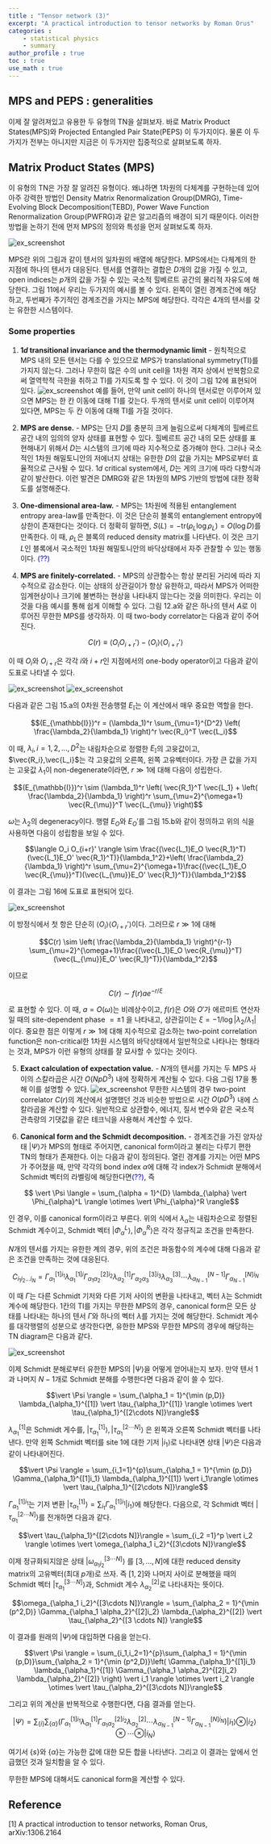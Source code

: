 ```yaml
---
title : "Tensor network (3)"
excerpt: "A practical introduction to tensor networks by Roman Orus"
categories :
    - statistical physics
    - summary
author_profile : true
toc : true
use_math : true
---
```


## MPS and PEPS : generalities

이제 잘 알려져있고 유용한 두 유형의 TN을 살펴보자. 바로 Matrix Product States(MPS)와 Projected Entangled Pair State(PEPS) 이 두가지이다. 물론 이 두가지가 전부는 아니지만 지금은 이 두가지만 집중적으로 살펴보도록 하자.

## Matrix Product States (MPS)

이 유형의 TN은 가장 잘 알려진 유형이다. 왜냐하면 1차원의 다체계를 구현하는데 있어 아주 강력한 방법인 Density Matrix Renormalization Group(DMRG), Time-Evolving Block Decomposition(TEBD), Power Wave Function Renormalization Group(PWFRG)과 같은 알고리즘의 배경이 되기 때문이다. 이러한 방법을 논하기 전에 먼저 MPS의 정의와 특성을 먼저 살펴보도록 하자.

![ex_screenshot](/assets/images/TN/fig11.jpg)


MPS란 위의 그림과 같이 텐서의 일차원의 배열에 해당한다. MPS에서는 다체계의 한 지점에 하나의 텐서가 대응된다. 텐서를 연결하는 결합은 $D$개의 값을 가질 수 있고, open indices는 $p$개의 값을 가질 수 있는 국소적 힐베르트 공간의 물리적 자유도에 해당한다. 그림 11에서 우리는 두가지의 예시를 볼 수 있다. 왼쪽이 열린 경계조건에 해당하고, 두번째가 주기적인 경계조건을 가지는 MPS에 해당한다. 각각은 4개의 텐서를 갖는 유한한 시스템이다.

### Some properties

1. **$1d$ transitional invariance and the thermodynamic limit** - 원칙적으로 MPS 내의 모든 텐서는 다를 수 있으므로 MPS가 translational symmetry(TI)를 가지지 않는다. 그러나 무한히 많은 수의 unit cell을 1차원 격자 상에서 반복함으로써 열역학적 극한을 취하고 TI를 가지도록 할 수 있다. 이 것이 그림 12에 표현되어 있다.
![ex_screenshot](/assets/images/TN/fig12.jpg)
예를 들어, 만약 unit cell이 하나의 텐서로만 이루어져 있으면 MPS는 한 칸 이동에 대해 TI를 갖는다. 두개의 텐서로 unit cell이 이루어져 있다면, MPS는 두 칸 이동에 대해 TI를 가질 것이다.

2. **MPS are dense.** - MPS는 단지 $D$를 충분히 크게 늘림으로써 다체계의 힐베르트 공간 내의 임의의 양자 상태를 표현할 수 있다. 힐베르트 공간 내의 모든 상태를 표현해내기 위해서 $D$는 시스템의 크기에 따라 지수적으로 증가해야 한다. 그러나 국소적인 1차원 해밀토니안의 저에너지 상태는 유한한 $D$의 값을 가지는 MPS로부터 효율적으로 근사될 수 있다. $1d$ critical system에서, $D$는 게의 크기에 따라 다항식과 같이 발산한다. 이런 발견은 DMRG와 같은 1차원의 MPS 기반의 방법에 대한 정확도를 설명해준다.

3. **One-dimensional area-law.** - MPS는 1차원에 적용된 entanglement entropy area-law를 만족한다. 이 것은 단순히 블록의 entanglement entropy에 상한이 존재한다는 것이다. 더 정확히 말하면, $S(L) = -\text{tr} (\rho_L \log \rho_L) = O(\log D)$를 만족한다. 이 때, $\rho_L$은 블록의 reduced density matrix를 나타낸다. 이 것은 크기 $L$인 블록에서 국소적인 1차원 해밀토니안의 바닥상태에서 자주 관찰할 수 있는 행동이다. <span style="color:blue">(??)</span>

4. **MPS are finitely-correlated.** - MPS의 상관함수는 항상 분리된 거리에 따라 지수적으로 감소한다. 이는 상태의 상관길이가 항상 유한하고, 따라서 MPS가 어떠한 임계현상이나 크기에 불변하는 현상을 나타내지 않는다는 것을 의미한다. 우리는 이 것을 다음 예시를 통해 쉽게 이해할 수 있다. 그림 12.a와 같은 하나의 텐서 $A$로 이루어진 무한한 MPS를 생각하자. 이 때 two-body correlator는 다음과 같이 주어진다.

$$C(r) \equiv \langle O_i O_{i+r}' \rangle - \langle O_i \rangle \langle O_{i+r}' \rangle$$

이 때 $O_i$와 $O_{i+r}$은 각각 $i$와 $i+r$인 지점에서의 one-body operator이고 다음과 같이 도표로 나타낼 수 있다.

![ex_screenshot](/assets/images/TN/fig14.jpg)
![ex_screenshot](/assets/images/TN/fig15.jpg)

다음과 같은 그림 15.a의 0차원 전송행렬 $E_{\mathbb{I}}$는 이 계산에서 매우 중요한 역할을 한다.

$$(E_{\mathbb{I}})^r = (\lambda_1)^r \sum_{\mu=1}^{D^2} \left( \frac{\lambda_2}{\lambda_1} \right)^r \vec{R_i}^T \vec{L_i}$$

이 때, $\lambda_i,\, i=1,2,...,D^2$는 내림차순으로 정렬한 $E_{\mathbb{I}}$의 고윳값이고, $\vec{R_i},\vec{L_i}$는 각 고윳값의 오른쪽, 왼쪽 고유벡터이다. 가장 큰 값을 가지는 고윳값 $\lambda_1$이 non-degenerate이라면, $r \gg 1$에 대해 다음이 성립한다.

$$(E_{\mathbb{I}})^r \sim (\lambda_1)^r \left( \vec{R_1}^T \vec{L_1} + \left( \frac{\lambda_2}{\lambda_1} \right)^r \sum_{\mu=2}^{\omega+1} \vec{R_{\mu}}^T \vec{L_{\mu}} \right)$$

$\omega$는 $\lambda_2$의 degeneracy이다. 행렬 $E_O$와 $E_O'$를 그림 15.b와 같이 정의하고 위의 식을 사용하면 다음이 성립함을 보일 수 있다.

$$\langle O_i O_{i+r}' \rangle \sim \frac{(\vec{L_1}E_O \vec{R_1}^T)(\vec{L_1}E_O' \vec{R_1}^T)}{\lambda_1^2}+\left( \frac{\lambda_2}{\lambda_1} \right)^r \sum_{\mu=2}^{\omega+1}\frac{(\vec{L_1}E_O \vec{R_{\mu}}^T)(\vec{L_{\mu}}E_O' \vec{R_1}^T)}{\lambda_1^2}$$ 

이 결과는 그림 16에 도표로 표현되어 있다.

![ex_screenshot](/assets/images/TN/fig16.jpg)

이 방정식에서 첫 항은 단순히 $\langle O_i \rangle \langle O_{i+r}' \rangle$이다. 그러므로 $r \gg 1$에 대해

$$C(r) \sim \left( \frac{\lambda_2}{\lambda_1} \right)^{r-1} \sum_{\mu=2}^{\omega+1}\frac{(\vec{L_1}E_O \vec{R_{\mu}}^T)(\vec{L_{\mu}}E_O' \vec{R_1}^T)}{\lambda_1^2}$$

이므로

$$C(r) \sim f(r)ae^{-r/\xi}$$

로 표현할 수 있다. 이 때, $a = O(\omega)$는 비례상수이고, $f(r)$은 $O$와 $O'$가 에르미트 연산자일 때의 site-dependent phase $= \pm 1$ 을 나타내고, 상관길이는 $\xi = -1/\log \vert \lambda_2/\lambda_1 \vert$ 이다. 중요한 점은 이렇게 $r \gg 1$에 대해 지수적으로 감소하는 two-point correlation function은 non-critical한 1차원 시스템의 바닥상태에서 일반적으로 나타나는 형태라는 것과, MPS가 이런 유형의 상태를 잘 묘사할 수 있다는 것이다.

5. **Exact calculation of expectation value.** - $N$개의 텐서를 가지는 두 MPS 사이의 스칼라곱은 시간 $O(NpD^3)$ 내에 정확하게 계산될 수 있다. 다음 그림 17을 통해 이를 설명할 수 있다.
![ex_screenshot](/assets/images/TN/fig17.jpg)
무한한 시스템의 경우 two-point correlator $C(r)$의 계산에서 설명했던 것과 비슷한 방법으로 시간 $O(pD^3)$ 내에 스칼라곱을 계산할 수 있다. 일반적으로 상관함수, 에너지, 질서 변수와 같은 국소적 관측량의 기댓값을 같은 테크닉을 사용해서 계산할 수 있다.

6. **Canonical form and the Schmidt decomposition.** - 경계조건을 가진 양자상태 $\vert \Psi \rangle$가 MPS의 형태로 주어지면, canonical form이라고 불리는 다루기 편한 TN의 형태가 존재한다. 이는 다음과 같이 정의된다. 열린 경계를 가지는 어떤 MPS가 주어졌을 때, 만약 각각의 bond index $\alpha$에 대해 각 index가 Schmidt 분해에서 Schmidt 벡터의 라벨링에 해당한다면<span style="color:blue">(??)</span>, 즉

$$ \vert \Psi \langle = \sum_{\alpha = 1}^{D} \lambda_{\alpha} \vert \Phi_{\alpha}^L \rangle \otimes \vert \Phi_{\alpha}^R \rangle$$

인 경우, 이를 canonical form이라고 부른다. 위의 식에서 $\lambda_{\alpha}$는 내림차순으로 정렬된 Schmidt 계수이고, Schmidt 벡터 $\vert \Phi_{\alpha}^L \rangle,\, \vert \Phi_{\alpha}^R \rangle$은 각각 정규직교 조건을 만족한다.

$N$개의 텐서를 가지는 유한한 계의 경우, 위의 조건은 파동함수의 계수에 대해 다음과 같은 조건을 만족하는 것에 대응된다.

$$C_{i_1 i_2 ... i_N} = \Gamma_{\alpha_1}^{[1]i_1}\lambda_{\alpha_1}^{[1]i}
\Gamma_{\alpha_1 \alpha_2}^{[2]i_2}\lambda_{\alpha_2}^{[1]}
\Gamma_{\alpha_2 \alpha_3}^{[3]i_3}\lambda_{\alpha_3}^{[3]} \cdots
\lambda_{\alpha_{N-1}}^{[N-1]}\Gamma_{\alpha_{N-1}}^{[N]i_N}$$

이 때 $\Gamma$는 다른 Schmidt 기저와 다른 기저 사이의 변환을 나타내고, 벡터 $\lambda$는 Schmidt 계수에 해당한다. 1칸의 TI를 가지는 무한한 MPS의 경우, canonical form은 모든 상태를 나타내는 하나의 텐서 $\Gamma$와 하나의 벡터 $\lambda$를 가지는 것에 해당한다. Schmidt 계수를 대각행렬의 성분으로 생각한다면, 유한한 MPS와 무한한 MPS의 경우에 해당하는 TN diagram은 다음과 같다.

![ex_screenshot](/assets/images/TN/fig18.jpg)

이제 Schmidt 분해로부터 유한한 MPS의 $\vert\Psi\rangle$을 어떻게 얻어내는지 보자. 만약 텐서 $1$과 나머지 $N-1$개로 Schmidt 분해를 수행한다면 다음과 같이 쓸 수 있다.

$$\vert \Psi \rangle = \sum_{\alpha_1 = 1}^{\min (p,D)} \lambda_{\alpha_1}^{[1]} \vert \tau_{\alpha_1}^{[1]} \rangle \otimes \vert \tau_{\alpha_1}^{[2\cdots N]}\rangle$$

$\lambda_{\alpha_1}^{[1]}$은 Schmidt 게수를, $\vert \tau_{\alpha_1}^{[1]}\rangle,\, \vert \tau_{\alpha_1}^{[2\cdots N]}\rangle$ 은 왼쪽과 오른쪽 Schmidt 벡터를 나타낸다. 만약 왼쪽 Schmidt 벡터를 site $1$에 대한 기저 $\vert i_1 \rangle$로 나타내면 상태 $\vert \Psi \rangle$은 다음과 같이 나타내어진다.

$$\vert \Psi \rangle = \sum_{i_1=1}^{p}\sum_{\alpha_1 = 1}^{\min (p,D)} \Gamma_{\alpha_1}^{[1]i_1} \lambda_{\alpha_1}^{[1]} \vert i_1\rangle \otimes \vert \tau_{\alpha_1}^{[2\cdots N]}\rangle$$

$\Gamma_{\alpha_1}^{[1]i_1}$는 기저 변환 $\vert \tau_{\alpha_1}^{[1]} \rangle = \sum_{i_1} \Gamma_{\alpha_1}^{[1]i_1}\vert i_1 \rangle$에 해당한다. 다음으로, 각 Schmidt 벡터 $\vert \tau_{\alpha_1}^{[2\cdots N]}\rangle$를 전개하면 다음과 같다.

$$\vert \tau_{\alpha_1}^{[2\cdots N]}\rangle = \sum_{i_2 =1}^p \vert i_2 \rangle \otimes \vert \omega_{\alpha_1 i_2}^{[3\cdots N]}\rangle$$

이제 정규화되지않은 상태 $\vert \omega_{\alpha_1 i_2}^{[3\cdots N]}\rangle$ 를 $[3,...,N]$에 대한 reduced density matrix의 고유벡터(최대 $p$개)로 쓰자. 즉 $[1,2]$와 나머지 사이로 분해했을 때의 Schmidt 벡터 $\vert \tau_{\alpha_1}^{[3\cdots N]}\rangle$과, Schmidt 계수 $\lambda_{\alpha_2}^{[2]}$로 나타내자는 뜻이다.

$$\omega_{\alpha_1 i_2}^{[3\cdots N]}\rangle = \sum_{\alpha_2 = 1}^{\min (p^2,D)} \Gamma_{\alpha_1 \alpha_2}^{[2]i_2} \lambda_{\alpha_2}^{[2]} \vert \tau_{\alpha_2}^{[3 \cdots N]} \rangle$$

이 결과를 원래의 $\vert \Psi \rangle$에 대입하면 다음을 얻는다.

$$\vert \Psi \rangle = \sum_{i_1,i_2=1}^{p}\sum_{\alpha_1 = 1}^{\min (p,D)}\sum_{\alpha_2 = 1}^{\min (p^2,D)}\left( \Gamma_{\alpha_1}^{[1]i_1} \lambda_{\alpha_1}^{[1]} \Gamma_{\alpha_1 \alpha_2}^{[2]i_2} \lambda_{\alpha_2}^{[2]} \right) \vert i_1 \rangle \otimes \vert i_2 \rangle \otimes \vert \tau_{\alpha_2}^{[3\cdots N]}\rangle$$

그리고 위의 계산을 반복적으로 수행한다면, 다음 결과를 얻는다.

$$\vert \Psi \rangle = \sum_{\{i\}} \sum_{\{\alpha\}} \left( \Gamma_{\alpha_1}^{[1]i_1} \lambda_{\alpha_1}^{[1]} \Gamma_{\alpha_1 \alpha_2}^{[2]i_2} \lambda_{\alpha_2}^{[2]} \cdots \lambda_{\alpha_{N-1}}^{[N-1]} \Gamma_{\alpha_{N-1}}^{[N]i_N} \right) \vert i_1 \rangle \otimes \vert i_2 \rangle \otimes \cdots \otimes \vert i_N \rangle$$

여기서 $\{s\}$와 $\{\alpha\}$는 가능한 값에 대한 모든 합을 나타낸다. 그리고 이 결과는 앞에서 언급했던 것과 일치함을 알 수 있다.

무한한 MPS에 대해서도 canonical form을 계산할 수 있다. 

































## Reference

[1] A practical introduction to tensor networks, Roman Orus, arXiv:1306.2164
